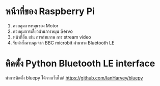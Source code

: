 # หน้าที่ของ Raspberry Pi
1. ควบคุมการหมุนของ Motor 
2. ควบคุมการเลีื้ยวผ่านการหมุน Servo
3. หน้าที่อื่น เช่น การถ่ายภาพ การ stream video
4. รับคำสั่งควบคุมจาก BBC microbit ผ่านทาง Bluetooth LE


# ติดตั้ง Python Bluetooth LE interface
ทำการติดตั้ง bluepy ได้จากเว็บไซต์ https://github.com/IanHarvey/bluepy
